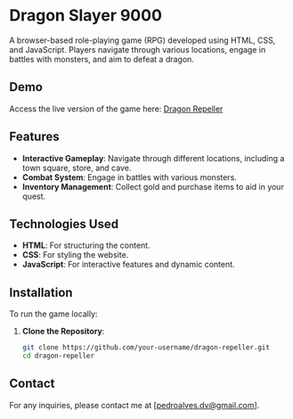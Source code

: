 # Dragon Slayer 9000

A browser-based role-playing game (RPG) developed using HTML, CSS, and JavaScript.
Players navigate through various locations, engage in battles with monsters, and aim to defeat a dragon.

## Demo

Access the live version of the game here: [Dragon Repeller](https://pedroalves-dv.github.io/dragon-repeller/)

## Features

- **Interactive Gameplay**: Navigate through different locations, including a town square, store, and cave.
- **Combat System**: Engage in battles with various monsters.
- **Inventory Management**: Collect gold and purchase items to aid in your quest.

## Technologies Used

- **HTML**: For structuring the content.
- **CSS**: For styling the website.
- **JavaScript**: For interactive features and dynamic content.

## Installation

To run the game locally:

1. **Clone the Repository**:
   ```bash
   git clone https://github.com/your-username/dragon-repeller.git
   cd dragon-repeller
   ```

## Contact

For any inquiries, please contact me at [pedroalves.dv@gmail.com].